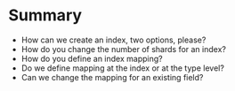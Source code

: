 # Summary

* How can we create an index, two options, please?
* How do you change the number of shards for an index?
* How do you define an index mapping?
* Do we define mapping at the index or at the type level?
* Can we change the mapping for an existing field?



